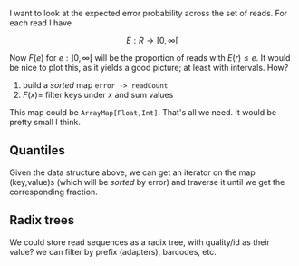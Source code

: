 I want to look at the expected error probability across the set of reads. For each read I have


$$
  E: R \to [0,∞[
$$

Now $F(e)$ for $e: ]0,∞[$ will be the proportion of reads with $E(r) ≤ e$. It would be nice to plot this, as it yields a good picture; at least with intervals. How?

1. build a *sorted* map `error -> readCount`
2. $F(x) =$ filter keys under $x$ and sum values

This map could be `ArrayMap[Float,Int]`. That's all we need. It would be pretty small I think.

## Quantiles

Given the data structure above, we can get an iterator on the map (key,value)s (which will be *sorted* by error) and traverse it until we get the corresponding fraction.

## Radix trees

We could store read sequences as a radix tree, with quality/id as their value? we can filter by prefix (adapters), barcodes, etc.

